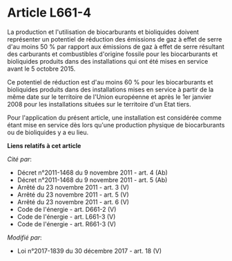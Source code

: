 # Article L661-4

La production et l'utilisation de biocarburants et bioliquides doivent représenter un potentiel de réduction des émissions de
gaz à effet de serre d'au moins 50 % par rapport aux émissions de gaz à effet de serre résultant des carburants et
combustibles d'origine fossile pour les biocarburants et bioliquides produits dans des installations qui ont été mises en
service avant le 5 octobre 2015.

Ce potentiel de réduction est d'au moins 60 % pour les biocarburants et bioliquides produits dans des installations mises en
service à partir de la même date sur le territoire de l'Union européenne et après le 1er janvier 2008 pour les installations
situées sur le territoire d'un Etat tiers.

Pour l'application du présent article, une installation est considérée comme étant mise en service dès lors qu'une production
physique de biocarburants ou de bioliquides y a eu lieu.

**Liens relatifs à cet article**

_Cité par_:

  - Décret n°2011-1468 du 9 novembre 2011 - art. 4 (Ab)
  - Décret n°2011-1468 du 9 novembre 2011 - art. 5 (Ab)
  - Arrêté du 23 novembre 2011 - art. 3 (V)
  - Arrêté du 23 novembre 2011 - art. 5 (V)
  - Arrêté du 23 novembre 2011 - art. 6 (V)
  - Code de l'énergie - art. D661-2 (V)
  - Code de l'énergie - art. L661-3 (V)
  - Code de l'énergie - art. R661-3 (V)

_Modifié par_:

  - Loi n°2017-1839 du 30 décembre 2017 - art. 18 (V)
